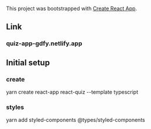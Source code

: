 This project was bootstrapped with [Create React App](https://github.com/facebook/create-react-app).

## Link
### quiz-app-gdfy.netlify.app


## Initial setup

### create
yarn create react-app react-quiz --template typescript

### styles
yarn add styled-components @types/styled-components

